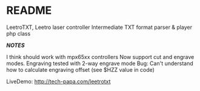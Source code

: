 
# README #

LeetroTXT, Leetro laser controller Intermediate TXT format parser & player php class



***NOTES***

I think should work with mpx65xx controllers
Now support cut and engrave modes.
Engraving tested with 2-way engrave mode
Bug: Can't understand how to calculate engraving offset (see $HZZ value in code)

LiveDemo:  http://tech-papa.com/leetrotxt


